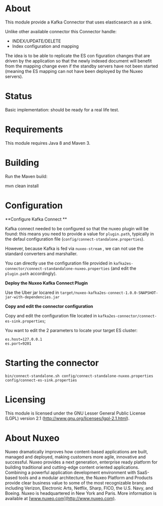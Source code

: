 # About 

This module provide a Kafka Connector that uses elasticsearch as a sink.

Unlike other available connector this Connector handle:

 - INDEX/UPDATE/DELETE
 - Index configuration and mapping

The idea is to be able to replicate the ES con figuration changes that are driven by the application so that the newly indexed document will benefit from the mapping change even if the standby servers have not been started (meaning the ES mapping can not have been deployed by the Nuxeo servers). 

# Status

Basic implementation: should be ready for a real life test.

# Requirements

This module requires Java 8 and Maven 3.

# Building

Run the Maven build:

   mvn clean install

# Configuration

**Configure Kafka Connect **

Kafka connect needed to be configured so that the nuxeo plugin will be found: this means you need to provide a value for `plugin.path`, typically in the defaul configuration file (`config/connect-standalone.properties`).

However, because Kafka is fed via `nuxeo-stream` , we can not use the standard converters and marshaller.

You can directly use the configuration file provided in `kafka2es-connector/connect-standandalone-nuxeo.properties` (and edit the `plugin.path` accordingly).

**Deploy the  Nuxeo Kafka Connect Plugin**

Use the Uber jar locared in `target/nuxeo-kafka2es-connect-1.0.0-SNAPSHOT-jar-with-dependencies.jar`

**Copy and edit the connector configuration**

Copy and edit the configuration file located in `kafka2es-connector/connect-es-sink.properties`;

You want to edit the 2 parameters to locate your target ES cluster:

    es.host=127.0.0.1
    es.port=9201

# Starting the connector

    bin/connect-standalone.sh config/connect-standalone-nuxeo.properties config/connect-es-sink.properties
    
# Licensing
 
This module is licensed under the GNU Lesser General Public License (LGPL) version 2.1 (http://www.gnu.org/licenses/lgpl-2.1.html).
 
# About Nuxeo
 
Nuxeo dramatically improves how content-based applications are built, managed and deployed, making customers more agile, innovative and successful. Nuxeo provides a next generation, enterprise ready platform for building traditional and cutting-edge content oriented applications. Combining a powerful application development environment with
SaaS-based tools and a modular architecture, the Nuxeo Platform and Products provide clear business value to some of the most recognizable brands including Verizon, Electronic Arts, Netflix, Sharp, FICO, the U.S. Navy, and Boeing. Nuxeo is headquartered in New York and Paris.
More information is available at [www.nuxeo.com](http://www.nuxeo.com).
